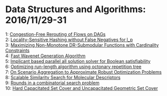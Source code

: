 # Data Structures and Algorithms: 2016/11/29-31  
1: [Congestion-Free Rerouting of Flows on DAGs](https://doi.org/10.48550/arXiv.1611.09296)  
2: [Locality-Sensitive Hashing without False Negatives for l_p](https://doi.org/10.48550/arXiv.1611.09317)  
3: [Maximizing Non-Monotone DR-Submodular Functions with Cardinality  Constraints](https://doi.org/10.48550/arXiv.1611.09474)  
4: [Fast Wavenet Generation Algorithm](https://doi.org/10.48550/arXiv.1611.09482)  
5: [Implicant based parallel all solution solver for Boolean satisfiability](https://doi.org/10.48550/arXiv.1611.09590)  
6: [Optimizing run-length algorithm using octonary repetition tree](https://doi.org/10.48550/arXiv.1611.09664)  
7: [On Scenario Aggregation to Approximate Robust Optimization Problems](https://doi.org/10.48550/arXiv.1611.09754)  
8: [Scalable Similarity Search for Molecular Descriptors](https://doi.org/10.48550/arXiv.1611.10045)  
9: [Rounds in a combinatorial search problem](https://doi.org/10.48550/arXiv.1611.10133)  
10: [Hard Capacitated Set Cover and Uncapacitated Geometric Set Cover](https://doi.org/10.48550/arXiv.1612.03097)  